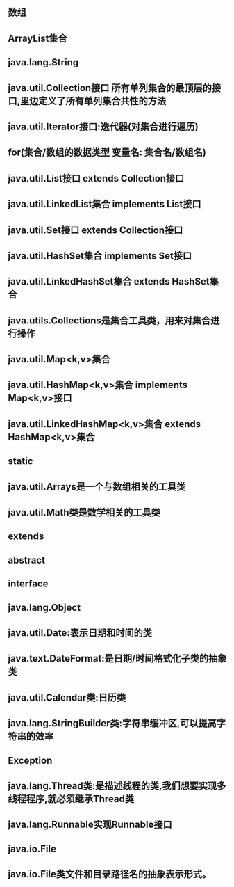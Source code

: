 ## 数组
## ArrayList集合
## java.lang.String
## java.util.Collection接口 所有单列集合的最顶层的接口,里边定义了所有单列集合共性的方法
## java.util.Iterator接口:迭代器(对集合进行遍历)
## for(集合/数组的数据类型 变量名: 集合名/数组名)
## java.util.List接口 extends Collection接口
## java.util.LinkedList集合 implements List接口
## java.util.Set接口 extends Collection接口
## java.util.HashSet集合 implements Set接口
## java.util.LinkedHashSet集合 extends HashSet集合
## java.utils.Collections是集合工具类，用来对集合进行操作
## java.util.Map<k,v>集合
## java.util.HashMap<k,v>集合 implements Map<k,v>接口
## java.util.LinkedHashMap<k,v>集合 extends HashMap<k,v>集合
## 
## 
## static
## java.util.Arrays是一个与数组相关的工具类
## java.util.Math类是数学相关的工具类
## extends
## abstract
## interface
## java.lang.Object
## java.util.Date:表示日期和时间的类
## java.text.DateFormat:是日期/时间格式化子类的抽象类
## java.util.Calendar类:日历类
## java.lang.StringBuilder类:字符串缓冲区,可以提高字符串的效率
## Exception
## java.lang.Thread类:是描述线程的类,我们想要实现多线程程序,就必须继承Thread类
## java.lang.Runnable实现Runnable接口    
## java.io.File
## java.io.File类文件和目录路径名的抽象表示形式。
## 